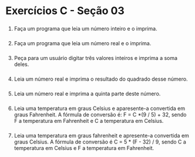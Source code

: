 # Exercícios C - Seção 03

###
1. Faça um programa que leia um número inteiro e o imprima.
###
2. Faça um programa que leia um número real e o imprima.
###
3. Peça para um usuário digitar três valores inteiros e imprima a soma deles.
###
4. Leia um número real e imprima o resultado do quadrado desse número.
###
5. Leia um número real e imprima a quinta parte deste número.
###
6. Leia uma temperatura em graus Celsius e aparesente-a convertida em graus Fahrenheit.
A fórmula de conversão é: F = C *(9 / 5) + 32, sendo F a temperatura em Fahrenheit e C a temperatura em Celsius.
###
7. Leia uma temperatura em graus fahrenheit e apresente-a convertida em graus Celsius. A fórmula de conversão é C = 5 * (F - 32) / 9, sendo C a temperatura em Celsius e F a temperatura em Fahrenheit.